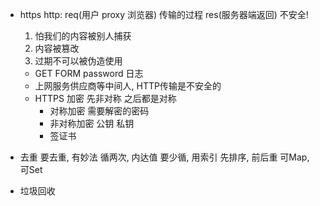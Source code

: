 - https 
  http:   req(用户 proxy 浏览器) 传输的过程 res(服务器端返回)
  不安全!
  1. 怕我们的内容被别人捕获
  2. 内容被篡改
  3. 过期不可以被伪造使用

  - GET FORM   password 日志
  - 上网服务供应商等中间人, HTTP传输是不安全的
  - HTTPS
    加密      先非对称 之后都是对称
    - 对称加密
      需要解密的密码
    - 非对称加密
      公钥
      私钥
    - 签证书


- 去重
  要去重, 有妙法
  循两次, 内达值
  要少循, 用索引
  先排序, 前后重
  可Map, 可Set


- 垃圾回收